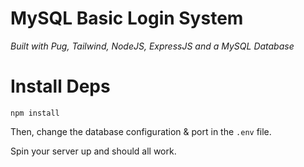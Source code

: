 # MySQL Basic Login System
*Built with Pug, Tailwind, NodeJS, ExpressJS and a MySQL Database*

# Install Deps
`npm install`

Then, change the database configuration & port in the `.env` file.

Spin your server up and should all work.